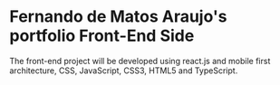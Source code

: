 # Fernando de Matos Araujo's portfolio Front-End Side

The front-end project will be developed using react.js and mobile first architecture, CSS, JavaScript, CSS3, HTML5 and TypeScript.